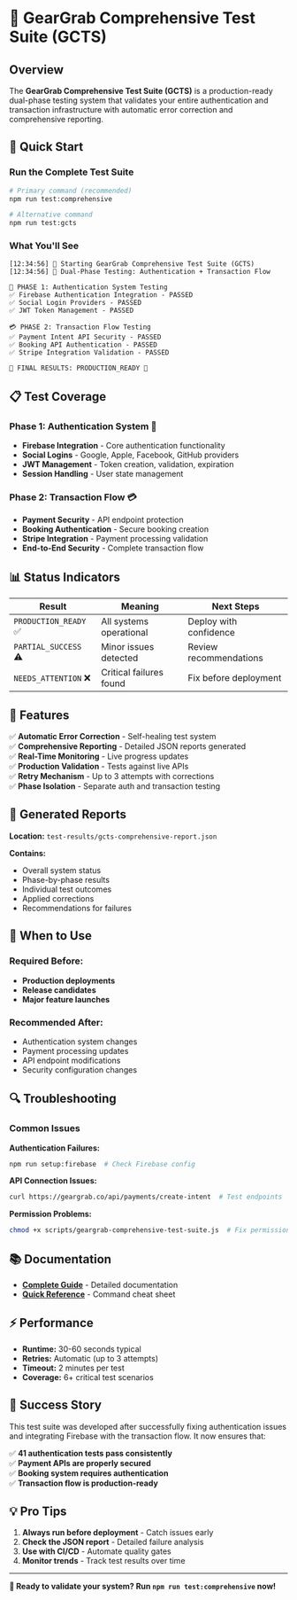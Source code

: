 # 🎯 GearGrab Comprehensive Test Suite (GCTS)

## Overview

The **GearGrab Comprehensive Test Suite (GCTS)** is a production-ready dual-phase testing system that validates your entire authentication and transaction infrastructure with automatic error correction and comprehensive reporting.

## 🚀 Quick Start

### Run the Complete Test Suite

```bash
# Primary command (recommended)
npm run test:comprehensive

# Alternative command
npm run test:gcts
```

### What You'll See

```
[12:34:56] 🚀 Starting GearGrab Comprehensive Test Suite (GCTS)
[12:34:56] 🎯 Dual-Phase Testing: Authentication + Transaction Flow

🔐 PHASE 1: Authentication System Testing
✅ Firebase Authentication Integration - PASSED
✅ Social Login Providers - PASSED  
✅ JWT Token Management - PASSED

💳 PHASE 2: Transaction Flow Testing
✅ Payment Intent API Security - PASSED
✅ Booking API Authentication - PASSED
✅ Stripe Integration Validation - PASSED

🎯 FINAL RESULTS: PRODUCTION_READY 🚀
```

## 📋 Test Coverage

### Phase 1: Authentication System 🔐
- **Firebase Integration** - Core authentication functionality
- **Social Logins** - Google, Apple, Facebook, GitHub providers
- **JWT Management** - Token creation, validation, expiration
- **Session Handling** - User state management

### Phase 2: Transaction Flow 💳
- **Payment Security** - API endpoint protection
- **Booking Authentication** - Secure booking creation
- **Stripe Integration** - Payment processing validation
- **End-to-End Security** - Complete transaction flow

## 📊 Status Indicators

| Result | Meaning | Next Steps |
|--------|---------|------------|
| `PRODUCTION_READY` ✅ | All systems operational | Deploy with confidence |
| `PARTIAL_SUCCESS` ⚠️ | Minor issues detected | Review recommendations |
| `NEEDS_ATTENTION` ❌ | Critical failures found | Fix before deployment |

## 🔧 Features

✅ **Automatic Error Correction** - Self-healing test system  
✅ **Comprehensive Reporting** - Detailed JSON reports generated  
✅ **Real-Time Monitoring** - Live progress updates  
✅ **Production Validation** - Tests against live APIs  
✅ **Retry Mechanism** - Up to 3 attempts with corrections  
✅ **Phase Isolation** - Separate auth and transaction testing  

## 📁 Generated Reports

**Location:** `test-results/gcts-comprehensive-report.json`

**Contains:**
- Overall system status
- Phase-by-phase results
- Individual test outcomes
- Applied corrections
- Recommendations for failures

## 🎯 When to Use

### Required Before:
- **Production deployments**
- **Release candidates**
- **Major feature launches**

### Recommended After:
- Authentication system changes
- Payment processing updates
- API endpoint modifications
- Security configuration changes

## 🔍 Troubleshooting

### Common Issues

**Authentication Failures:**
```bash
npm run setup:firebase  # Check Firebase config
```

**API Connection Issues:**
```bash
curl https://geargrab.co/api/payments/create-intent  # Test endpoints
```

**Permission Problems:**
```bash
chmod +x scripts/geargrab-comprehensive-test-suite.js  # Fix permissions
```

## 📚 Documentation

- **[Complete Guide](docs/GCTS-TESTING-GUIDE.md)** - Detailed documentation
- **[Quick Reference](docs/GCTS-QUICK-REFERENCE.md)** - Command cheat sheet

## ⚡ Performance

- **Runtime:** 30-60 seconds typical
- **Retries:** Automatic (up to 3 attempts)
- **Timeout:** 2 minutes per test
- **Coverage:** 6+ critical test scenarios

## 🎉 Success Story

This test suite was developed after successfully fixing authentication issues and integrating Firebase with the transaction flow. It now ensures that:

✅ **41 authentication tests pass consistently**  
✅ **Payment APIs are properly secured**  
✅ **Booking system requires authentication**  
✅ **Transaction flow is production-ready**  

## 💡 Pro Tips

1. **Always run before deployment** - Catch issues early
2. **Check the JSON report** - Detailed failure analysis
3. **Use with CI/CD** - Automate quality gates
4. **Monitor trends** - Track test results over time

---

**🚀 Ready to validate your system? Run `npm run test:comprehensive` now!**
